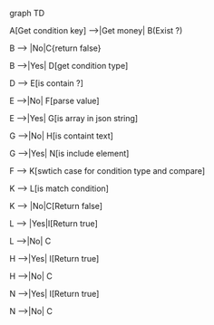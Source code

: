 graph TD

A[Get condition key] -->|Get money| B(Exist ?)

B --> |No|C{return false}

B -->|Yes| D[get condition type]

D --> E[is contain ?]

E -->|No| F[parse value]

E -->|Yes| G[is array in json string]

G -->|No| H[is containt text]

G -->|Yes| N[is include element]

F --> K[swtich case for condition type and compare]

K --> L[is match condition]

K --> |No|C[Return false]

L --> |Yes|I[Return true]

L -->|No| C

H -->|Yes| I[Return true]

H -->|No| C

N -->|Yes| I[Return true]

N -->|No| C
